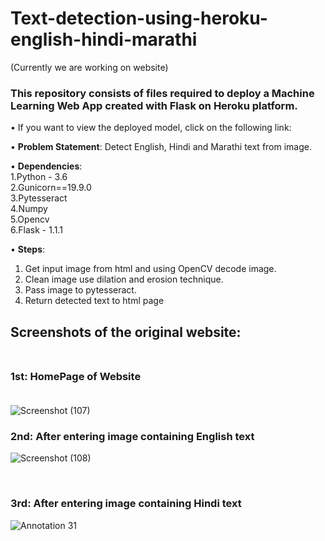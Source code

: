 # Text-detection-using-heroku-english-hindi-marathi
(Currently we are working on website)

### This repository consists of files required to deploy a Machine Learning Web App created with Flask on Heroku platform.

• If you want to view the deployed model, click on the following link:

• __Problem Statement__:
  Detect English, Hindi and Marathi text from image. 

• __Dependencies__: <br />
    1.Python - 3.6 <br />
    2.Gunicorn==19.9.0 <br />
    3.Pytesseract <br />
    4.Numpy <br />
    5.Opencv <br />
    6.Flask - 1.1.1 <br />

• __Steps__: <br />
  1. Get input image from html and using OpenCV decode image.<br />
  2. Clean image use dilation and erosion technique. <br />
  3. Pass image to pytesseract. <br />
  4. Return detected text to html page
  
## Screenshots of the original website: <br /><br />
  ### 1st: HomePage of Website <br /><br />
  ![Screenshot (107)](https://user-images.githubusercontent.com/36062668/89508462-94165780-d7eb-11ea-8178-b1254513324a.png)


  ### 2nd: After entering image containing English text <br />
  ![Screenshot (108)](https://user-images.githubusercontent.com/36062668/89509600-22d7a400-d7ed-11ea-9a65-5eb1a8854da4.png) 
  <br />

<br />
  

  ### 3rd: After entering image containing Hindi text
  ![Annotation 31](https://user-images.githubusercontent.com/36062668/89511824-04bf7300-d7f0-11ea-880a-326e8417b189.png)



